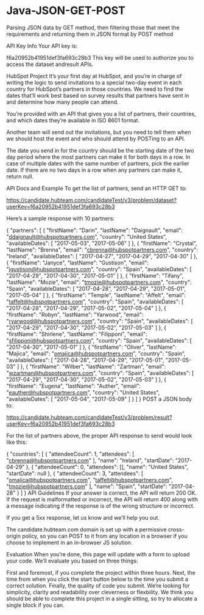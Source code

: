 # Java-JSON-GET-POST
Parsing JSON data by GET method, then filtering those that meet the requirements and returning them in JSON format by POST method

API Key Info
Your API key is:

f6a20952b41951def3fa693c28b3
This key will be used to authorize you to access the dataset andresult APIs.

HubSpot Project
It’s your first day at HubSpot, and you’re in charge of writing the logic to send invitations to a special two-day event in each country for HubSpot’s partners in those countries. We need to find the dates that’ll work best based on survey results that partners have sent in and determine how many people can attend.

You’re provided with an API that gives you a list of partners, their countries, and which dates they’re available in ISO 8601 format.

Another team will send out the invitations, but you need to tell them when we should host the event and who should attend by POSTing to an API.

The date you send in for the country should be the starting date of the two day period where the most partners can make it for both days in a row. In case of multiple dates with the same number of partners, pick the earlier date. If there are no two days in a row when any partners can make it, return null.

API Docs and Example
To get the list of partners, send an HTTP GET to:

https://candidate.hubteam.com/candidateTest/v3/problem/dataset?userKey=f6a20952b41951def3fa693c28b3

Here’s a sample response with 10 partners:

{
            "partners": [
          {
            "firstName": "Darin",
            "lastName": "Daignault",
            "email": "ddaignault@hubspotpartners.com",
            "country": "United States",
            "availableDates": [
            "2017-05-03",
            "2017-05-06"
            ]
          },
          {
            "firstName": "Crystal",
            "lastName": "Brenna",
            "email": "cbrenna@hubspotpartners.com",
            "country": "Ireland",
            "availableDates": [
            "2017-04-27",
            "2017-04-29",
            "2017-04-30"
            ]
          },
          {
            "firstName": "Janyce",
            "lastName": "Gustison",
            "email": "jgustison@hubspotpartners.com",
            "country": "Spain",
            "availableDates": [
            "2017-04-29",
            "2017-04-30",
            "2017-05-01"
            ]
          },
          {
            "firstName": "Tifany",
            "lastName": "Mozie",
            "email": "tmozie@hubspotpartners.com",
            "country": "Spain",
            "availableDates": [
            "2017-04-28",
            "2017-04-29",
            "2017-05-01",
            "2017-05-04"
            ]
          },
          {
            "firstName": "Temple",
            "lastName": "Affelt",
            "email": "taffelt@hubspotpartners.com",
            "country": "Spain",
            "availableDates": [
            "2017-04-28",
            "2017-04-29",
            "2017-05-02",
            "2017-05-04"
            ]
          },
          {
            "firstName": "Robyn",
            "lastName": "Yarwood",
            "email": "ryarwood@hubspotpartners.com",
            "country": "Spain",
            "availableDates": [
            "2017-04-29",
            "2017-04-30",
            "2017-05-02",
            "2017-05-03"
            ]
          },
          {
            "firstName": "Shirlene",
            "lastName": "Filipponi",
            "email": "sfilipponi@hubspotpartners.com",
            "country": "Spain",
            "availableDates": [
            "2017-04-30",
            "2017-05-01"
            ]
          },
          {
            "firstName": "Oliver",
            "lastName": "Majica",
            "email": "omajica@hubspotpartners.com",
            "country": "Spain",
            "availableDates": [
            "2017-04-28",
            "2017-04-29",
            "2017-05-01",
            "2017-05-03"
            ]
          },
          {
            "firstName": "Wilber",
            "lastName": "Zartman",
            "email": "wzartman@hubspotpartners.com",
            "country": "Spain",
            "availableDates": [
            "2017-04-29",
            "2017-04-30",
            "2017-05-02",
            "2017-05-03"
            ]
          },
          {
            "firstName": "Eugena",
            "lastName": "Auther",
            "email": "eauther@hubspotpartners.com",
            "country": "United States",
            "availableDates": [
            "2017-05-04",
            "2017-05-09"
            ]
          }
            ]
          }
POST a JSON body to:

https://candidate.hubteam.com/candidateTest/v3/problem/result?userKey=f6a20952b41951def3fa693c28b3

For the list of partners above, the proper API response to send would look like this:

{
            "countries": [
          {
            "attendeeCount": 1,
            "attendees": [
            "cbrenna@hubspotpartners.com"
            ],
            "name": "Ireland",
            "startDate": "2017-04-29"
          },
          {
            "attendeeCount": 0,
            "attendees": [],
            "name": "United States",
            "startDate": null
          },
          {
            "attendeeCount": 3,
            "attendees": [
            "omajica@hubspotpartners.com",
            "taffelt@hubspotpartners.com",
            "tmozie@hubspotpartners.com"
            ],
            "name": "Spain",
            "startDate": "2017-04-28"
          }
            ]
          }
API Guidelines
If your answer is correct, the API will return 200 OK. If the request is malformatted or incorrect, the API will return 400 along with a message indicating if the response is of the wrong structure or incorrect.

If you get a 5xx response, let us know and we’ll help you out.

The candidate.hubteam.com domain is set up with a permissive cross-origin policy, so you can POST to it from any location in a browser if you choose to implement in an in-browser JS solution.

Evaluation
When you’re done, this page will update with a form to upload your code. We’ll evaluate you based on three things:

First and foremost, if you complete the project within three hours.
Next, the time from when you click the start button below to the time you submit a correct solution.
Finally, the quality of code you submit. We’re looking for simplicity, clarity and readability over cleverness or flexbility.
We think you should be able to complete this project in a single sitting, so try to allocate a single block if you can.
